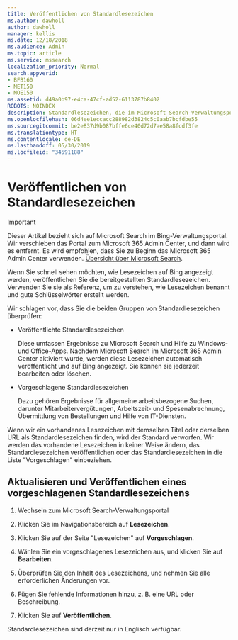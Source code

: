 ```yaml
---
title: Veröffentlichen von Standardlesezeichen
ms.author: dawholl
author: dawholl
manager: kellis
ms.date: 12/18/2018
ms.audience: Admin
ms.topic: article
ms.service: mssearch
localization_priority: Normal
search.appverid:
- BFB160
- MET150
- MOE150
ms.assetid: d49a0b97-e4ca-47cf-ad52-6113787b8402
ROBOTS: NOINDEX
description: Standardlesezeichen, die im Microsoft Search-Verwaltungsportal verfügbar sind
ms.openlocfilehash: 06d4ee1eccacc288982d3824c5c0aab7bcfdbe55
ms.sourcegitcommit: be2e837d9b087bffe6ce40d72d7ae58a8fcdf3fe
ms.translationtype: HT
ms.contentlocale: de-DE
ms.lasthandoff: 05/30/2019
ms.locfileid: "34591188"
---
```

# <a name="publish-default-bookmarks"></a>Veröffentlichen von Standardlesezeichen

> [!IMPORTANT]
> Dieser Artikel bezieht sich auf Microsoft Search im Bing-Verwaltungsportal. Wir verschieben das Portal zum Microsoft 365 Admin Center, und dann wird es entfernt. Es wird empfohlen, dass Sie zu Beginn das Microsoft 365 Admin Center verwenden. [Übersicht über Microsoft Search](overview-microsoft-search.md).

Wenn Sie schnell sehen möchten, wie Lesezeichen auf Bing angezeigt werden, veröffentlichen Sie die bereitgestellten Standardlesezeichen. Verwenden Sie sie als Referenz, um zu verstehen, wie Lesezeichen benannt und gute Schlüsselwörter erstellt werden.
  
Wir schlagen vor, dass Sie die beiden Gruppen von Standardlesezeichen überprüfen:
  
- Veröffentlichte Standardlesezeichen
    
    Diese umfassen Ergebnisse zu Microsoft Search und Hilfe zu Windows- und Office-Apps. Nachdem Microsoft Search im Microsoft 365 Admin Center aktiviert wurde, werden diese Lesezeichen automatisch veröffentlicht und auf Bing angezeigt. Sie können sie jederzeit bearbeiten oder löschen.
    
- Vorgeschlagene Standardlesezeichen
    
    Dazu gehören Ergebnisse für allgemeine arbeitsbezogene Suchen, darunter Mitarbeitervergütungen, Arbeitszeit- und Spesenabrechnung, Übermittlung von Bestellungen und Hilfe von IT-Diensten.
    
Wenn wir ein vorhandenes Lesezeichen mit demselben Titel oder derselben URL als Standardlesezeichen finden, wird der Standard verworfen. Wir werden das vorhandene Lesezeichen in keiner Weise ändern, das Standardlesezeichen veröffentlichen oder das Standardlesezeichen in die Liste "Vorgeschlagen" einbeziehen.
  
## <a name="update-and-publish-a-default-suggested-bookmark"></a>Aktualisieren und Veröffentlichen eines vorgeschlagenen Standardlesezeichens

1. Wechseln zum Microsoft Search-Verwaltungsportal
    
2. Klicken Sie im Navigationsbereich auf **Lesezeichen**.
    
3. Klicken Sie auf der Seite "Lesezeichen" auf **Vorgeschlagen**.
    
4. Wählen Sie ein vorgeschlagenes Lesezeichen aus, und klicken Sie auf **Bearbeiten**.
    
5. Überprüfen Sie den Inhalt des Lesezeichens, und nehmen Sie alle erforderlichen Änderungen vor.
    
6. Fügen Sie fehlende Informationen hinzu, z. B. eine URL oder Beschreibung.
    
7. Klicken Sie auf **Veröffentlichen**.
    
Standardlesezeichen sind derzeit nur in Englisch verfügbar. 

  

